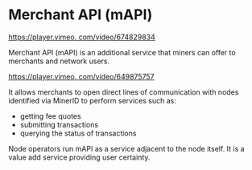 # Merchant API (mAPI)

[https://player.vimeo. com/video/674829834](https://player.vimeo.com/video/674829834)

Merchant API (mAPI) is an additional service that miners can offer to merchants and network users.

[https://player.vimeo. com/video/649875757](https://player.vimeo.com/video/649875757?h=ad3cbfa8e5\&badge=0\&autopause=0\&player_id=0\&app_id=58479\&loop=1\&autoplay=1\&muted=1)

It allows merchants to open direct lines of communication with nodes identified via MinerID to perform services such as:

* getting fee quotes
* submitting transactions
* querying the status of transactions

Node operators run mAPI as a service adjacent to the node itself. It is a value add service providing user certainty.
